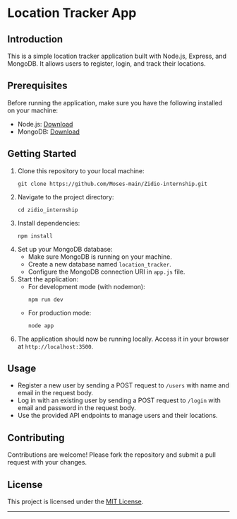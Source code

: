 # Location Tracker App

## Introduction

This is a simple location tracker application built with Node.js, Express, and MongoDB. It allows users to register, login, and track their locations.

## Prerequisites

Before running the application, make sure you have the following installed on your machine:

- Node.js: [Download](https://nodejs.org/)
- MongoDB: [Download](https://www.mongodb.com/try/download/community)

## Getting Started

1. Clone this repository to your local machine:
   ```
   git clone https://github.com/Moses-main/Zidio-internship.git
   ```
2. Navigate to the project directory:
   ```
   cd zidio_internship
   ```
3. Install dependencies:
   ```
   npm install
   ```
4. Set up your MongoDB database:
   - Make sure MongoDB is running on your machine.
   - Create a new database named `location_tracker`.
   - Configure the MongoDB connection URI in `app.js` file.
5. Start the application:
   - For development mode (with nodemon):
     ```
     npm run dev
     ```
   - For production mode:
     ```
     node app
     ```
6. The application should now be running locally. Access it in your browser at `http://localhost:3500`.

## Usage

- Register a new user by sending a POST request to `/users` with name and email in the request body.
- Log in with an existing user by sending a POST request to `/login` with email and password in the request body.
- Use the provided API endpoints to manage users and their locations.

<!-- ## API Documentation

For API documentation, refer to the `routes.js` file in the project directory. -->

## Contributing

Contributions are welcome! Please fork the repository and submit a pull request with your changes.

## License

This project is licensed under the [MIT License](LICENSE).

---
